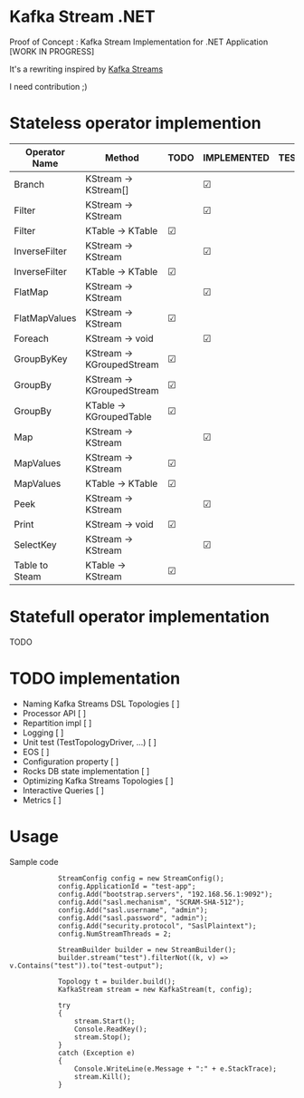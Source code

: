 # Kafka Stream .NET

Proof of Concept : Kafka Stream Implementation for .NET Application [WORK IN PROGRESS]

It's a rewriting inspired by [Kafka Streams](https://github.com/apache/kafka/tree/trunk/streams)

I need contribution ;)

# Stateless operator implemention

|Operator Name|Method|TODO|IMPLEMENTED|TESTED|DONE|
|---|---|---|---|---|---|
|Branch|KStream -> KStream[]|   | &#9745; |   |   |
|Filter|KStream -> KStream|   |&#9745;|   |   |
|Filter|KTable -> KTable|&#9745;|   |   |   |
|InverseFilter|KStream -> KStream|   |&#9745;|   |   |
|InverseFilter|KTable -> KTable|&#9745;|   |   |   |
|FlatMap|KStream → KStream|   |&#9745;|   |   |
|FlatMapValues|KStream → KStream|&#9745;|   |   |   |
|Foreach|KStream → void|   |&#9745;|   |   |
|GroupByKey|KStream → KGroupedStream|&#9745;|   |   |   |
|GroupBy|KStream → KGroupedStream|&#9745;|   |   |   |
|GroupBy|KTable → KGroupedTable|&#9745;|   |   |   |
|Map|KStream → KStream|   |&#9745;|   |   |
|MapValues|KStream → KStream|&#9745;|   |   |   |
|MapValues|KTable → KTable|&#9745;|   |   |   |
|Peek|KStream → KStream|   |&#9745;|   |   |
|Print|KStream → void|&#9745;|   |   |   |
|SelectKey|KStream → KStream|   |&#9745;|   |   |
|Table to Steam|KTable → KStream|&#9745;|   |   |   |

# Statefull operator implementation

TODO

# TODO implementation

- Naming Kafka Streams DSL Topologies [ ]
- Processor API [ ]
- Repartition impl [ ]
- Logging [ ]
- Unit test (TestTopologyDriver, ...) [ ]
- EOS [ ]
- Configuration property [ ]
- Rocks DB state implementation [ ]
- Optimizing Kafka Streams Topologies  [ ]
- Interactive Queries [ ]
- Metrics [ ]

# Usage

Sample code
```
            StreamConfig config = new StreamConfig();
            config.ApplicationId = "test-app";
            config.Add("bootstrap.servers", "192.168.56.1:9092");
            config.Add("sasl.mechanism", "SCRAM-SHA-512");
            config.Add("sasl.username", "admin");
            config.Add("sasl.password", "admin");
            config.Add("security.protocol", "SaslPlaintext");
            config.NumStreamThreads = 2;

            StreamBuilder builder = new StreamBuilder();
            builder.stream("test").filterNot((k, v) => v.Contains("test")).to("test-output");

            Topology t = builder.build();
            KafkaStream stream = new KafkaStream(t, config);

            try
            {
                stream.Start();
                Console.ReadKey();
                stream.Stop();
            }
            catch (Exception e)
            {
                Console.WriteLine(e.Message + ":" + e.StackTrace);
                stream.Kill();
            }
```
